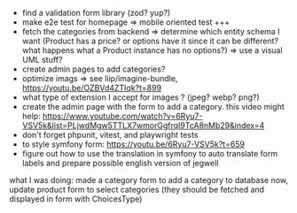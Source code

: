 - find a validation form library (zod? yup?)
- make e2e test for homepage
  => mobile oriented test +++
- fetch the categories from backend
  => determine which entity schema I want (Product has a price? or options have it since it can be different? what happens what a Product instance has no options?)
  => use a visual UML stuff?
- create admin pages to add categories?
- optimize imags
  => see liip/imagine-bundle, https://youtu.be/OZBVd4ZTIqk?t=899
- what type of extension I accept for images ? (jpeg? webp? png?)
- create the admin page with the form to add a category. this video might help: https://www.youtube.com/watch?v=6Ryu7-VSV5k&list=PLjwdMgw5TTLX7wmorGgfrqI9TcA8nMb29&index=4
- don't forget phpunit, vitest, and playwright tests
- to style symfony form: https://youtu.be/6Ryu7-VSV5k?t=659
- figure out how to use the translation in symfony to auto translate form labels and prepare possible english version of jegwell

what I was doing:
made a category form to add a category to database
now, update product form to select categories (they should be fetched and displayed in form with ChoicesType)
